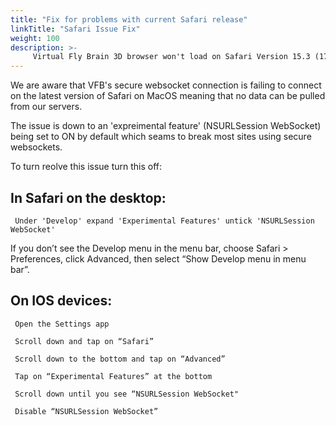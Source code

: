 ```yaml
---
title: "Fix for problems with current Safari release"
linkTitle: "Safari Issue Fix"
weight: 100
description: >-
     Virtual Fly Brain 3D browser won't load on Safari Version 15.3 (17612.4.9.1.8) with expreimental feature enabled. Please follow these instructions to disable until Apple fix the issue.
---
```


We are aware that VFB's secure websocket connection is failing to connect on the latest version of Safari on MacOS meaning that no data can be pulled from our servers.

The issue is down to an 'expreimental feature' (NSURLSession WebSocket) being set to ON by default which seams to break most sites using secure websockets. 

To turn reolve this issue turn this off:


## In Safari on the desktop:

     Under 'Develop' expand 'Experimental Features' untick 'NSURLSession WebSocket'
     
     
If you don’t see the Develop menu in the menu bar, choose Safari > Preferences, click Advanced, then select “Show Develop menu in menu bar”.



## On IOS devices:

     Open the Settings app

     Scroll down and tap on “Safari”
     
     Scroll down to the bottom and tap on “Advanced”
     
     Tap on “Experimental Features” at the bottom
     
     Scroll down until you see “NSURLSession WebSocket"
     
     Disable “NSURLSession WebSocket”


